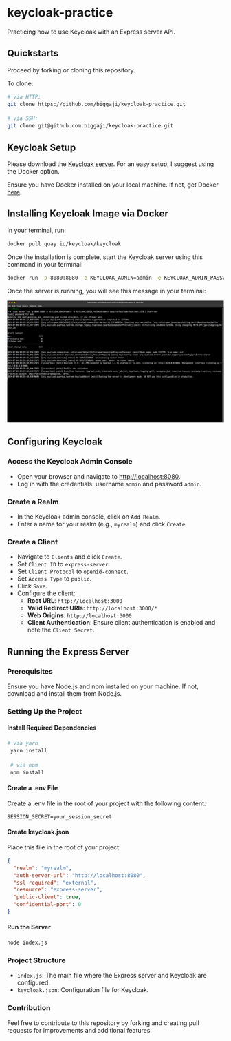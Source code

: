 # keycloak-practice

Practicing how to use Keycloak with an Express server API.

## Quickstarts

Proceed by forking or cloning this repository.

To clone:

```sh
# via HTTP:
git clone https://github.com/biggaji/keycloak-practice.git

# via SSH:
git clone git@github.com:biggaji/keycloak-practice.git
```

## Keycloak Setup

Please download the [Keycloak server](https://www.keycloak.org/downloads). For an easy setup, I suggest using
the Docker option.

Ensure you have Docker installed on your local machine. If not, get Docker
[here](https://docs.docker.com/get-docker/).

## Installing Keycloak Image via Docker

In your terminal, run:

```sh
docker pull quay.io/keycloak/keycloak
```

Once the installation is complete, start the Keycloak server using this command in your terminal:

```sh
docker run -p 8080:8080 -e KEYCLOAK_ADMIN=admin -e KEYCLOAK_ADMIN_PASSWORD=admin quay.io/keycloak/keycloak:25.0.1 start-dev
```

Once the server is running, you will see this message in your terminal:

![Keycloak container instance running](keycloak-running.png)

## Configuring Keycloak

### Access the Keycloak Admin Console

- Open your browser and navigate to [http://localhost:8080](http://localhost:8080).
- Log in with the credentials: username `admin` and password `admin`.

### Create a Realm

- In the Keycloak admin console, click on `Add Realm`.
- Enter a name for your realm (e.g., `myrealm`) and click `Create`.

### Create a Client

- Navigate to `Clients` and click `Create`.
- Set `Client ID` to `express-server`.
- Set `Client Protocol` to `openid-connect`.
- Set `Access Type` to `public`.
- Click `Save`.
- Configure the client:
  - **Root URL**: `http://localhost:3000`
  - **Valid Redirect URIs**: `http://localhost:3000/*`
  - **Web Origins**: `http://localhost:3000`
  - **Client Authentication**: Ensure client authentication is enabled and note the `Client Secret`.

## Running the Express Server

### Prerequisites

Ensure you have Node.js and npm installed on your machine. If not, download and install them from Node.js.

### Setting Up the Project

#### Install Required Dependencies

```sh
# via yarn
 yarn install

 # via npm
 npm install
```

#### Create a .env File

Create a .env file in the root of your project with the following content:

```
SESSION_SECRET=your_session_secret
```

#### Create keycloak.json

Place this file in the root of your project:

```json
{
  "realm": "myrealm",
  "auth-server-url": "http://localhost:8080",
  "ssl-required": "external",
  "resource": "express-server",
  "public-client": true,
  "confidential-port": 0
}
```

#### Run the Server

```sh
node index.js
```

### Project Structure

- `index.js`: The main file where the Express server and Keycloak are configured.
- `keycloak.json`: Configuration file for Keycloak.

### Contribution

Feel free to contribute to this repository by forking and creating pull requests for improvements and
additional features.
